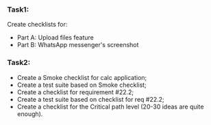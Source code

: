 ### Task1:
 Create checklists for:
 
* Part A: Upload files feature
* Part B: WhatsApp messenger's screenshot

### Task2:
* Create a Smoke checklist for calc application;
* Create a test suite based on Smoke checklist;
* Create a checklist for requirement #22.2;
* Create a test suite based on checklist for req #22.2;
* Create a checklist for the Critical path level (20-30 ideas are quite enough).

